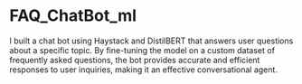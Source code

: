 # FAQ_ChatBot_ml
I built a chat bot using Haystack and DistilBERT that answers user questions about a specific topic. By fine-tuning the model on a custom dataset of frequently asked questions, the bot provides accurate and efficient responses to user inquiries, making it an effective conversational agent.
